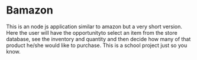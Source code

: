 # Bamazon
This is an node js application similar to amazon but a very short version. Here the user will have the opportunityto select an item from the store database, see the inventory and quantity and then decide how many of that product he/she would like to purchase.
This is a school project just so you know.

